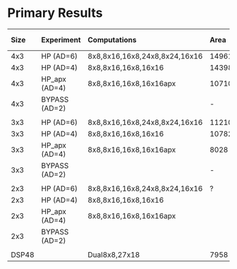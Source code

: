 # Primary Results

| Size  | Experiment    | Computations                  | Area      | Area (old) |
| :---- | :---------    | :---------------------------- | :-------- | :--------- |
| 4x3   | HP (AD=6)     | 8x8,8x16,16x8,24x8,8x24,16x16 | 14961     | 14066      |
| 4x3   | HP (AD=4)     | 8x8,8x16,16x8,16x16           | 14398     |            |
| 4x3   | HP_apx (AD=4) | 8x8,8x16,16x8,16x16apx        | 10710     |            |
| 4x3   | BYPASS (AD=2) |                               | -         | 10023      |
|       |               |                               |           |            |
| 3x3   | HP (AD=6)     | 8x8,8x16,16x8,24x8,8x24,16x16 | 11210     | 10524      |
| 3x3   | HP (AD=4)     | 8x8,8x16,16x8,16x16           | 10782     |            |
| 3x3   | HP_apx (AD=4) | 8x8,8x16,16x8,16x16apx        | 8028      |            |
| 3x3   | BYPASS (AD=2) |                               | -         | 7455       |
|       |               |                               |           |            |
| 2x3   | HP (AD=6)     | 8x8,8x16,16x8,24x8,8x24,16x16 | ?         | 7057       |
| 2x3   | HP (AD=4)     | 8x8,8x16,16x8,16x16           |           |            |
| 2x3   | HP_apx (AD=4) | 8x8,8x16,16x8,16x16apx        |           |            |
| 2x3   | BYPASS (AD=2) |                               |           | 5017       |
|       |               |                               |           |            |
| DSP48 |               | Dual8x8,27x18                 | 7958      | 7958       |
